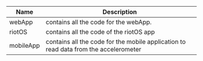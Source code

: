  Name |Description |
| ------ | ------ |
| webApp | contains all the code for the webApp.|
| riotOS| contains all the code of the riotOS app| 
| mobileApp| contains all the code for the mobile application to read data from the accelerometer| 
